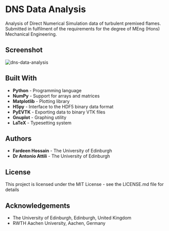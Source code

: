 # DNS Data Analysis

Analysis of Direct Numerical Simulation data of turbulent
premixed flames. Submitted in fulfilment of the requirements for the degree of
MEng (Hons) Mechanical Engineering.

## Screenshot

![dns-data-analysis](https://user-images.githubusercontent.com/96121562/228868907-1eac0122-cbb5-44a3-abb2-73eabd9b977a.png)

## Built With

- **Python** - Programming language
- **NumPy** - Support for arrays and matrices
- **Matplotlib** - Plotting library
- **H5py** - Interface to the HDF5 binary data format
- **PyEVTK** - Exporting data to binary VTK files
- **Gnuplot** - Graphing utility
- **LaTeX** - Typesetting system

## Authors

- **Fardeen Hossain** - The University of Edinburgh
- **Dr Antonio Attili** - The University of Edinburgh

## License

This project is licensed under the MIT License - see the LICENSE.md file for details

## Acknowledgements

- The University of Edinburgh, Edinburgh, United Kingdom
- RWTH Aachen University, Aachen, Germany
